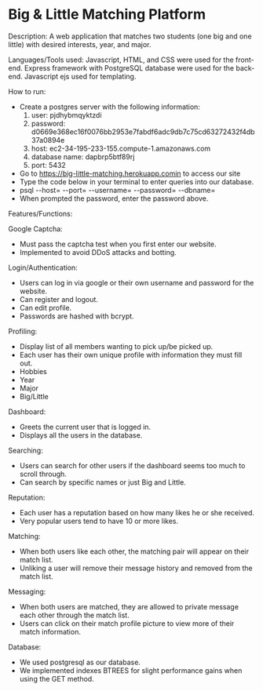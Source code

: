 # Big & Little Matching Platform
Description:
A web application that matches two students (one big and one little) with desired interests, year, and major. 

Languages/Tools used:
Javascript, HTML, and CSS were used for the front-end. 
Express framework with PostgreSQL database were used for the back-end. 
Javascript ejs used for templating. 

How to run:
-  Create a postgres server with the following information:
    1. user: pjdhybmqyktzdi
    2. password: d0669e368ec16f0076bb2953e7fabdf6adc9db7c75cd63272432f4db37a0894e
    3. host: ec2-34-195-233-155.compute-1.amazonaws.com
    4. database name: dapbrp5btf89rj
    5. port: 5432
-  Go to https://big-little-matching.herokuapp.comin to access our site
-  Type the code below in your terminal to enter queries into our database. 
-  psql --host=<host> --port=<port> --username=<username> --password=<password> --dbname=<database name> 
-  When prompted the password, enter the password above. 

Features/Functions:

Google Captcha:
-  Must pass the captcha test when you first enter our website.
-  Implemented to avoid DDoS attacks and botting.

Login/Authentication:
-  Users can log in via google or their own username and password for the website. 
-  Can register and logout.
-  Can edit profile.
-  Passwords are hashed with bcrypt. 

Profiling:
-  Display list of all members wanting to pick up/be picked up.
-  Each user has their own unique profile with information they must fill out.
-  Hobbies
-  Year
-  Major
-  Big/Little

Dashboard:
-  Greets the current user that is logged in. 
-  Displays all the users in the database.

Searching:
-  Users can search for other users if the dashboard seems too much to scroll through. 
-  Can search by specific names or just Big and Little. 

Reputation:
-  Each user has a reputation based on how many likes he or she received.
-  Very popular users tend to have 10 or more likes.

Matching:
- When both users like each other, the matching pair will appear on their match list.
- Unliking a user will remove their message history and removed from the match list.

Messaging:
- When both users are matched, they are allowed to private message each other through the match list.
- Users can click on their match profile picture to view more of their match information.

Database:
-  We used postgresql as our database.
-  We implemented indexes BTREES for slight performance gains when using the GET method.
